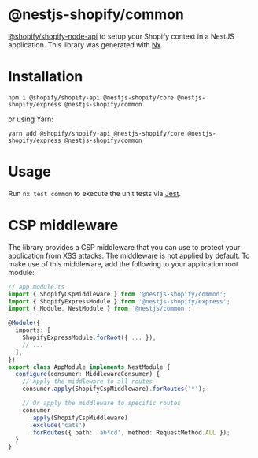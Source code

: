 # @nestjs-shopify/common

[@shopify/shopify-node-api](https://github.com/Shopify/shopify-node-api) to setup your Shopify context in a NestJS application.
This library was generated with [Nx](https://nx.dev).

# Installation

```
npm i @shopify/shopify-api @nestjs-shopify/core @nestjs-shopify/express @nestjs-shopify/common
```

or using Yarn:

```
yarn add @shopify/shopify-api @nestjs-shopify/core @nestjs-shopify/express @nestjs-shopify/common
```

# Usage

Run `nx test common` to execute the unit tests via [Jest](https://jestjs.io).

# CSP middleware

The library provides a CSP middleware that you can use to protect your application from XSS attacks. The middleware is not applied by default. To make use of this middleware, add the following to your application root module:

```ts
// app.module.ts
import { ShopifyCspMiddleware } from '@nestjs-shopify/common';
import { ShopifyExpressModule } from '@nestjs-shopify/express';
import { Module, NestModule } from '@nestjs/common';

@Module({
  imports: [
    ShopifyExpressModule.forRoot({ ... }),
    // ...
  ],
})
export class AppModule implements NestModule {
  configure(consumer: MiddlewareConsumer) {
    // Apply the middleware to all routes
    consumer.apply(ShopifyCspMiddleware).forRoutes('*');

    // Or apply the middleware to specific routes
    consumer
      .apply(ShopifyCspMiddleware)
      .exclude('cats')
      .forRoutes({ path: 'ab*cd', method: RequestMethod.ALL });
  }
}
```
